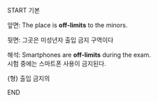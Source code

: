 START
기본

앞면:
The place is **off-limits** to the minors. 

뒷면:
그곳은 미성년자 출입 금지 구역이다

해석:
Smartphones are **off‑limits** during the exam.  
시험 중에는 스마트폰 사용이 금지된다.

{형} 출입 금지의
<!--ID: 1743046682498-->
END
